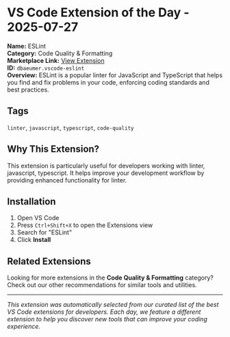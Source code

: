 # VS Code Extension of the Day - 2025-07-27

**Name:** ESLint  
**Category:** Code Quality & Formatting  
**Marketplace Link:** [View Extension](https://marketplace.visualstudio.com/items?itemName=dbaeumer.vscode-eslint)  
**ID:** `dbaeumer.vscode-eslint`  
**Overview:** ESLint is a popular linter for JavaScript and TypeScript that helps you find and fix problems in your code, enforcing coding standards and best practices.  


## Tags
`linter`, `javascript`, `typescript`, `code-quality`

## Why This Extension?

This extension is particularly useful for developers working with linter, javascript, typescript. It helps improve your development workflow by providing enhanced functionality for linter.

## Installation

1. Open VS Code
2. Press `Ctrl+Shift+X` to open the Extensions view
3. Search for "ESLint"
4. Click **Install**

## Related Extensions

Looking for more extensions in the **Code Quality & Formatting** category? Check out our other recommendations for similar tools and utilities.

---

*This extension was automatically selected from our curated list of the best VS Code extensions for developers. Each day, we feature a different extension to help you discover new tools that can improve your coding experience.*
